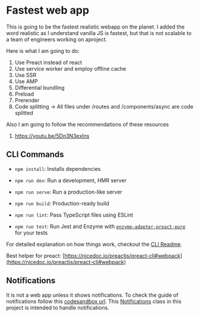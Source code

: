 # Fastest web app

This is going to be the fastest realistic webapp on the planet. I added the word realistic as I understand vanilla JS is fastest, but that is not scalable to a team of engineers working on aproject.

Here is what I am going to do:

1. Use Preact instead of react
2. Use service worker and employ offline cache
3. Use SSR
4. Use AMP
5. Differential bundling
6. Preload
7. Prerender
8. Code splitting -> All files under /routes and /components/async are code splitted

Also I am going to follow the recommendations of these resources

1. https://youtu.be/5Dn3N3exIns

## CLI Commands

- `npm install`: Installs dependencies

- `npm run dev`: Run a development, HMR server

- `npm run serve`: Run a production-like server

- `npm run build`: Production-ready build

- `npm run lint`: Pass TypeScript files using ESLint

- `npm run test`: Run Jest and Enzyme with
  [`enzyme-adapter-preact-pure`](https://github.com/preactjs/enzyme-adapter-preact-pure) for
  your tests

For detailed explanation on how things work, checkout the [CLI Readme](https://github.com/developit/preact-cli/blob/master/README.md).

Best helper for preact: [https://nicedoc.io/preactjs/preact-cli#webpack](https://nicedoc.io/preactjs/preact-cli#webpack)

## Notifications

It is not a web app unless it shows notifications. To check the guide of notifications follow this [codesandbox url](https://codesandbox.io/s/sw-1-n6730?file=/index.html).
This [Notifications](https://github.com/bisho1995/fastest-web-app/blob/main/src/helper/Notification.ts) class in this project is intended to handle notifications.
